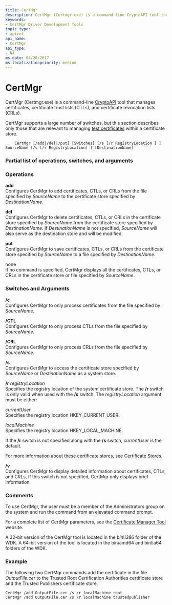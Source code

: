 ```yaml
---
title: CertMgr
description: CertMgr (Certmgr.exe) is a command-line CryptoAPI tool that manages certificates, certificate trust lists (CTLs), and certificate revocation lists (CRLs).
keywords:
- CertMgr Driver Development Tools
topic_type:
- apiref
api_name:
- CertMgr
api_type:
- NA
ms.date: 04/20/2017
ms.localizationpriority: medium
---
```


# CertMgr


CertMgr (Certmgr.exe) is a command-line [CryptoAPI](/windows/win32/seccrypto/cryptography-portal) tool that manages certificates, certificate trust lists (CTLs), and certificate revocation lists (CRLs).

CertMgr supports a large number of switches, but this section describes only those that are relevant to managing [test certificates](../install/makecert-test-certificate.md) within a certificate store.

```
    CertMgr [/add|/del|/put] [Switches] [/s [/r RegistryLocation ] ] SourceName [/s [/r RegistryLocation] ] [DestinationName]
```

### <span id="partial_list_of_operations__switches__and_arguments"></span><span id="PARTIAL_LIST_OF_OPERATIONS__SWITCHES__AND_ARGUMENTS"></span>Partial list of operations, switches, and arguments

### <span id="operations"></span><span id="OPERATIONS"></span>Operations

<span id="add"></span><span id="ADD"></span>**add**  
Configures CertMgr to add certificates, CTLs, or CRLs from the file specified by *SourceName* to the certificate store specified by *DestinationName*.

<span id="del"></span><span id="DEL"></span>**del**  
Configures CertMgr to delete certificates, CTLs, or CRLs in the certificate store specified by *SourceName* from the certificate store specified by *DestinationName*. If *DestinationName* is not specified, *SourceName* will also serve as the destination store and will be modified.

<span id="put"></span><span id="PUT"></span>**put**  
Configures CertMgr to save certificates, CTLs, or CRLs from the certificate store specified by *SourceName* to a file specified by *DestinationName*.

<span id="none"></span><span id="NONE"></span>none  
If no command is specified, CertMgr displays all the certificates, CTLs, or CRLs in the certificate store or file specified by *SourceName*.

### <span id="switches_and_arguments"></span><span id="SWITCHES_AND_ARGUMENTS"></span>Switches and Arguments

<span id="_c"></span><span id="_C"></span>**/c**  
Configures CertMgr to only process certificates from the file specified by *SourceName*.

<span id="_CTL"></span><span id="_ctl"></span>**/CTL**  
Configures CertMgr to only process CTLs from the file specified by *SourceName*.

<span id="_CRL"></span><span id="_crl"></span>**/CRL**  
Configures CertMgr to only process CRLs from the file specified by *SourceName*.

<span id="_s"></span><span id="_S"></span>**/s**  
Configures CertMgr to access the certificate store specified by *SourceName* or *DestinationName* as a system store.

<span id="_r_registryLocation"></span><span id="_r_registrylocation"></span><span id="_R_REGISTRYLOCATION"></span>**/r** *registryLocation*  
Specifies the registry location of the system certificate store. The **/r** switch is only valid when used with the **/s** switch. The *registryLocation* argument must be either:

<span id="currentUser"></span><span id="currentuser"></span><span id="CURRENTUSER"></span>*currentUser*  
Specifies the registry location HKEY\_CURRENT\_USER.

<span id="localMachine"></span><span id="localmachine"></span><span id="LOCALMACHINE"></span>*localMachine*  
Specifies the registry location HKEY\_LOCAL\_MACHINE.

If the **/r** switch is not specified along with the **/s** switch, *currentUser* is the default.

For more information about these certificate stores, see [Certificate Stores](../install/certificate-stores.md).

<span id="_v"></span><span id="_V"></span>**/v**  
Configures CertMgr to display detailed information about certificates, CTLs, and CRLs. If this switch is not specified, CertMgr only displays brief information.

### <span id="comments"></span><span id="COMMENTS"></span>Comments

To use CertMgr, the user must be a member of the Administrators group on the system and run the command from an elevated command prompt.

For a complete list of CertMgr parameters, see the [Certificate Manager Tool](/dotnet/framework/tools/certmgr-exe-certificate-manager-tool) website.

A 32-bit version of the CertMgr tool is located in the *bin\\i386* folder of the WDK. A 64-bit version of the tool is located in the bin\\amd64 and bin\\ia64 folders of the WDK.

### <span id="example"></span><span id="EXAMPLE"></span>Example

The following two CertMgr commands add the certificate in the file *OutputFile.cer* to the Trusted Root Certification Authorities certificate store and the Trusted Publishers certificate store.

```
CertMgr /add OutputFile.cer /s /r localMachine root 
CertMgr /add OutputFile.cer /s /r localMachine trustedpublisher
```

 


